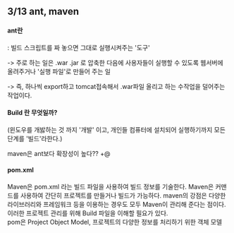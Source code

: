## 3/13 ant, maven

#### ant란
: 빌드 스크립트를 짜 놓으면 그대로 실행시켜주는 '도구'
 
 -> 주로 하는 일은 .war .jar 로 압축한 다음에 사용자들이 실행할 수 있도록 웹서버에 올려주거나 '실행 파일'로 만들어 주는 일 
 
 -> 즉, 하나씩 export하고 tomcat접속해서 .war파일 올리고 하는 수작업을 덜어주는 작업이다.
 
#### Build 란 무엇일까?
(윈도우를 개밣하는 것 까지 '개발' 이고, 개인들 컴퓨터에 설치되어 실행하기까지 모든 단계를 '빌드'라한다.)

maven은 ant보다 확장성이 높다?? +@ 


#### pom.xml

Maven은 pom.xml 라는 빌드 파일을 사용하여 빌드 정보를 기술한다.
 Maven은 커맨드를 사용하여 간단히 프로젝트를 만들거나 빌드가 가능하다. maven의 강점은 다양한 라이브러리와 프레임워크 등을 이용하는 경우도 모두
 Maven이 관리해 준다는 점이다. 이러한 프로젝트 관리를 위해 Build 파일을 이해할 필요가 있다.  
 pom은 Project Object Model, 프로젝트의 다양한 정보를 처리하기 위한 객체 모델
